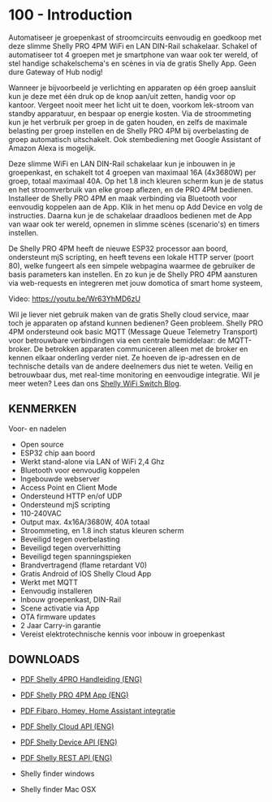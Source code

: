 # 100 - Introduction

Automatiseer je groepenkast of stroomcircuits eenvoudig en goedkoop met deze slimme Shelly PRO 4PM WiFi en LAN DIN-Rail schakelaar. Schakel of automatiseer tot 4 groepen met je smartphone van waar ook ter wereld, of stel handige schakelschema's en scènes in via de gratis Shelly App. Geen dure Gateway of Hub nodig!

Wanneer je bijvoorbeeld je verlichting en apparaten op één groep aansluit kun je deze met één druk op de knop aan/uit zetten, handig voor op kantoor. Vergeet nooit meer het licht uit te doen, voorkom lek-stroom van standby apparatuur, en bespaar op energie kosten. Via de stroommeting kun je het verbruik per groep in de gaten houden, en zelfs de maximale belasting per groep instellen en de Shelly PRO 4PM bij overbelasting de groep automatisch uitschakelt. Ook stembediening met Google Assistant of Amazon Alexa is mogelijk.

Deze slimme WiFi en LAN DIN-Rail schakelaar kun je inbouwen in je groepenkast, en schakelt tot 4 groepen van maximaal 16A (4x3680W) per groep, totaal maximaal 40A. Op het 1.8 inch kleuren scherm kun je de status en het stroomverbruik van elke groep aflezen, en de PRO 4PM bedienen. Installeer de Shelly PRO 4PM en maak verbinding via Bluetooth voor eenvoudig koppelen aan de App. Klik in het menu op Add Device en volg de instructies. Daarna kun je de schakelaar draadloos bedienen met de App van waar ook ter wereld, opnemen in slimme scènes (scenario's) en timers instellen.

De Shelly PRO 4PM heeft de nieuwe ESP32 processor aan boord, ondersteunt mjS scripting, en heeft tevens een lokale HTTP server (poort 80), welke fungeert als een simpele webpagina waarmee de gebruiker de basis parameters kan instellen. En zo kun je de Shelly PRO 4PM aansturen via web-requests en integreren met jouw domotica of smart home systeem,

Video: https://youtu.be/Wr63YhMD6zU

Wil je liever niet gebruik maken van de gratis Shelly cloud service, maar toch je apparaten op afstand kunnen bedienen? Geen probleem. Shelly PRO 4PM ondersteund ook basic MQTT (Message Queue Telemetry Transport) voor betrouwbare verbindingen via een centrale bemiddelaar: de MQTT-broker. De betrokken apparaten communiceren alleen met de broker en kennen elkaar onderling verder niet. Ze hoeven de ip-adressen en de technische details van de andere deelnemers dus niet te weten. Veilig en betrouwbaar dus, met real-time monitoring en eenvoudige integratie. Wil je meer weten? Lees dan ons [Shelly WiFi Switch Blog](https://www.home2link.nl/blogs/home2link-smart-home-blog/shelly-wifi-switch/).


## KENMERKEN

Voor- en nadelen

-	Open source
-	ESP32 chip aan boord
-	Werkt stand-alone via LAN of WiFi 2,4 Ghz
-	Bluetooth voor eenvoudig koppelen
-	Ingebouwde webserver
-	Access Point en Client Mode
-	Ondersteund HTTP en/of UDP
-	Ondersteund mjS scripting
-	110-240VAC
-	Output max. 4x16A/3680W, 40A totaal
-	Stroommeting, en 1.8 inch status kleuren scherm
-	Beveiligd tegen overbelasting
-	Beveiligd tegen oververhitting
-	Beveiligd tegen spanningspieken
-	Brandvertragend (flame retardant V0)
-	Gratis Android of IOS Shelly Cloud App
-	Werkt met MQTT
-	Eenvoudig installeren
-	Inbouw groepenkast, DIN-Rail
-	Scene activatie via App
-	OTA firmware updates
-	2 Jaar Carry-in garantie
-	Vereist elektrotechnische kennis voor inbouw in groepenkast
 

## DOWNLOADS

- [PDF	Shelly 4PRO Handleiding (ENG)](https://media.home2link.nl/Shelly/Shelly_PRO_4PM/shelly_pro_4pm_multi_language.pdf)
- [PDF	Shelly PRO 4PM App (ENG)]()
- [PDF	Fibaro, Homey, Home Assistant integratie]()
- [PDF	Shelly Cloud API (ENG)]()
- [PDF	Shelly Device API (ENG)]()
- [PDF	Shelly REST API (ENG)]()

- Shelly finder windows
- Shelly finder Mac OSX
